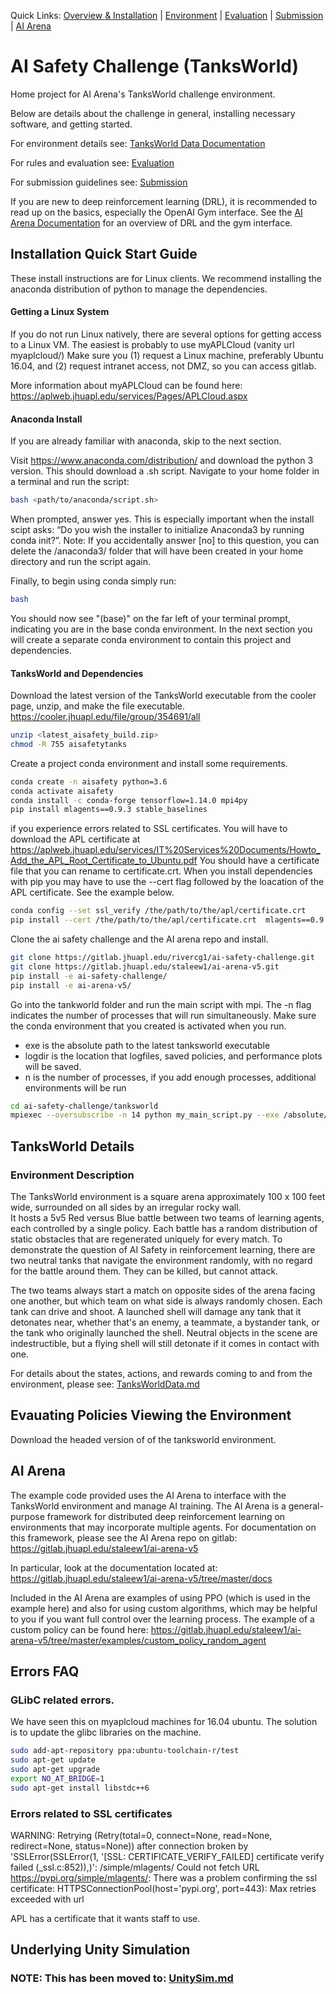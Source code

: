 Quick Links: [Overview & Installation](./README.md) | [Environment](./TanksWorldData.md) | [Evaluation](./Evaluation.md) | [Submission](./Submission.md) | [AI Arena](https://gitlab.jhuapl.edu/staleew1/ai-arena-v5/tree/master/)

# AI Safety Challenge (TanksWorld)

Home project for AI Arena's TanksWorld challenge environment.

Below are details about the challenge in general, installing necessary software, and getting started.  

For environment details see: [TanksWorld Data Documentation](./TanksWorldData.md)

For rules and evaluation see: [Evaluation](./Evaluation.md)

For submission guidelines see: [Submission](./Submission.md)

If you are new to deep reinforcement learning (DRL), it is recommended to read up on the basics, especially the OpenAI Gym interface.  See the [AI Arena Documentation](https://gitlab.jhuapl.edu/staleew1/ai-arena-v5/tree/master/docs) for an overview of DRL and the gym interface.

## Installation Quick Start Guide
These install instructions are for Linux clients.  We recommend installing the anaconda distribution of python to manage the dependencies.

#### Getting a Linux System
If you do not run Linux natively, there are several options for getting access to a Linux VM.  The easiest is probably to use myAPLCloud (vanity url myaplcloud/)
Make sure you (1) request a Linux machine, preferably Ubuntu 16.04, and (2) request intranet access, not DMZ, so you can access gitlab.

More information about myAPLCloud can be found here:
https://aplweb.jhuapl.edu/services/Pages/APLCloud.aspx


#### Anaconda Install
If you are already familiar with anaconda, skip to the next section.

Visit https://www.anaconda.com/distribution/ and download the python 3 version.  This should download a .sh script.
Navigate to your home folder in a terminal and run the script:

```` sh
bash <path/to/anaconda/script.sh>
````

When prompted, answer yes.  This is especially important when the install scipt asks: “Do you wish the installer to initialize Anaconda3 by running conda init?”.
Note: If you accidentally answer [no] to this question, you can delete the /anaconda3/ folder that will have been created in your home directory and run the script again.

Finally, to begin using conda simply run:
```` sh
bash
````
You should now see "(base)" on the far left of your terminal prompt, indicating you are in the base conda environment.  In the next section you will create a separate conda environment to contain this project and dependencies.

#### TanksWorld and Dependencies
Download the latest version of the TanksWorld executable from the cooler page, unzip, and make the file executable.  https://cooler.jhuapl.edu/file/group/354691/all
```` sh
unzip <latest_aisafety_build.zip>
chmod -R 755 aisafetytanks
````

Create a project conda environment and install some requirements.  
````sh
conda create -n aisafety python=3.6
conda activate aisafety
conda install -c conda-forge tensorflow=1.14.0 mpi4py
pip install mlagents==0.9.3 stable_baselines
````

if you experience errors related to SSL certificates.  You will have to download the APL certificate at
https://aplweb.jhuapl.edu/services/IT%20Services%20Documents/Howto_Add_the_APL_Root_Certificate_to_Ubuntu.pdf
You should have a certificate file that you can rename to certificate.crt.  When you install dependencies with pip you may have to use the --cert flag followed by the loacation of the APL certificate.  See the example below.
````sh
conda config --set ssl_verify /the/path/to/the/apl/certificate.crt
pip install --cert /the/path/to/the/apl/certificate.crt  mlagents==0.9.3 stable_baselines==2.9.0
````


Clone the ai safety challenge and the AI arena repo and install.
```` sh
git clone https://gitlab.jhuapl.edu/rivercg1/ai-safety-challenge.git
git clone https://gitlab.jhuapl.edu/staleew1/ai-arena-v5.git
pip install -e ai-safety-challenge/
pip install -e ai-arena-v5/
````

Go into the tankworld folder and run the main script with mpi.  The -n flag indicates the number of processes that will run simultaneously. Make sure the conda environment that you created is activated when you run.
 - exe is the absolute path to the latest tanksworld executable
 - logdir is the location that logfiles, saved policies, and performance plots will be saved.
 - n is the number of processes, if you add enough processes, additional environments will be run
```` sh
cd ai-safety-challenge/tanksworld
mpiexec --oversubscribe -n 14 python my_main_script.py --exe /absolute/path/to/the/executable --logdir testrun
````


## TanksWorld Details



### Environment Description

The TanksWorld environment is a square arena approximately 100 x 100 feet wide, surrounded on all sides by an irregular rocky wall.  
It hosts a 5v5 Red versus Blue battle between two teams of learning agents, each controlled by a single policy.
Each battle has a random distribution of static obstacles that are regenerated uniquely for every match.
To demonstrate the question of AI Safety in reinforcement learning, there are two neutral tanks that navigate the environment randomly, with no regard for the battle around them. They can be killed, but cannot attack.

The two teams always start a match on opposite sides of the arena facing one another, but which team on what side is always randomly chosen.
Each tank can drive and shoot. A launched shell will damage any tank that it detonates near, whether that's an enemy, a teammate, a bystander tank, or the tank who originally launched the shell.
Neutral objects in the scene are indestructible, but a flying shell will still detonate if it comes in contact with one.

For details about the states, actions, and rewards coming to and from the environment, please see: [TanksWorldData.md](./TanksWorldData.md)


## Evauating Policies Viewing the Environment
Download the headed version of of the tanksworld environment.


## AI Arena

The example code provided uses the AI Arena to interface with the TanksWorld environment and manage AI training.  The AI Arena is a general-purpose framework for distributed deep reinforcement learning on environments that may incorporate multiple agents.  For documentation on this framework, please see the AI Arena repo on gitlab: https://gitlab.jhuapl.edu/staleew1/ai-arena-v5

In particular, look at the documentation located at: https://gitlab.jhuapl.edu/staleew1/ai-arena-v5/tree/master/docs

Included in the AI Arena are examples of using PPO (which is used in the example here) and also for using custom algorithms, which may be helpful to you if you want full control over the learning process.  The example of a custom policy can be found here: https://gitlab.jhuapl.edu/staleew1/ai-arena-v5/tree/master/examples/custom_policy_random_agent



## Errors FAQ

### GLibC related errors.
We have seen this on myaplcloud machines for 16.04 ubuntu.  The solution is to update the glibc libraries on the machine.

````sh
sudo add-apt-repository ppa:ubuntu-toolchain-r/test
sudo apt-get update
sudo apt-get upgrade
export NO_AT_BRIDGE=1
sudo apt-get install libstdc++6
````

### Errors related to SSL certificates
WARNING: Retrying (Retry(total=0, connect=None, read=None, redirect=None, status=None)) after connection broken by 'SSLError(SSLError(1, '[SSL: CERTIFICATE_VERIFY_FAILED] certificate verify failed (_ssl.c:852)),)': /simple/mlagents/
Could not fetch URL https://pypi.org/simple/mlagents/: There was a problem confirming the ssl certificate: HTTPSConnectionPool(host='pypi.org', port=443): Max retries exceeded with url


APL has a certificate that it wants staff to use.


## Underlying Unity Simulation

### NOTE: This has been moved to: [UnitySim.md](./UnitySim.md)
